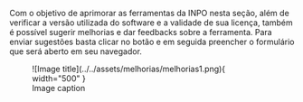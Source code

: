 Com o objetivo de aprimorar as ferramentas da INPO nesta seção, além de verificar a versão
utilizada do software e a validade de sua licença, também é possível sugerir melhorias e dar feedbacks sobre
a ferramenta. Para enviar sugestões basta clicar no botão e em seguida preencher o formulário
que será aberto em seu navegador.

<figure markdown="span">
  ![Image title](../../assets/melhorias/melhorias1.png){ width="500" }
  <figcaption>Image caption</figcaption>
</figure>